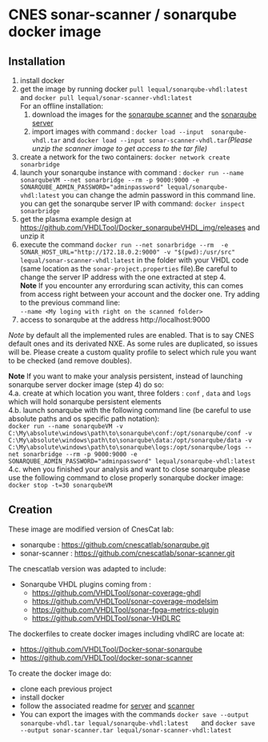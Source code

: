 # CNES sonar-scanner / sonarqube docker image 

## Installation
1. install docker
2. get the image by running docker `pull lequal/sonarqube-vhdl:latest` and `docker pull lequal/sonar-scanner-vhdl:latest`   
For an offline installation:
   1. download the images for the [sonarqube scanner](https://github.com/VHDLTool/Docker-sonar-scanner-vhdl/releases) and the [sonarqube server](https://github.com/VHDLTool/Docker-sonarqube-vhdl/releases)
   2. import images with command : `docker load --input  sonarqube-vhdl.tar` and `docker load --input sonar-scanner-vhdl.tar`*(Please unzip the scanner image to get access to the tar file)* 
3. create a network for the two containers: `docker network create sonarbridge`   
4. launch your sonarqube instance with command : `docker run --name sonarqubeVM --net sonarbridge --rm -p 9000:9000 -e SONARQUBE_ADMIN_PASSWORD="adminpassword" lequal/sonarqube-vhdl:latest` you can change the admin password in this command line.
   you can get the sonarqube server IP with command: `docker inspect sonarbridge`
5. get the plasma example design at https://github.com/VHDLTool/Docker_sonarqubeVHDL_img/releases and unzip it
6. execute the command `docker run --net sonarbridge --rm  -e SONAR_HOST_URL="http://172.18.0.2:9000" -v "$(pwd):/usr/src" lequal/sonar-scanner-vhdl:latest` in the folder with your VHDL code (same location as the `sonar-project.properties` file).Be careful to change the server IP address with the one extracted at step 4.    
**Note** If you encounter any errorduring scan activity, this can comes from access right between your account and the docker one. Try adding to the previous command line:   
```--name <My loging with right on the scanned folder>```  
7. access to sonarqube at the address http://localhost:9000 

*Note* by default all the implemented rules are enabled. That is to say CNES default ones and its derivated NXE. As some rules are duplicated, so issues will be. Please create a custom quality profile to select which rule you want to be checked (and remove doubles).

**Note** If you want to make your analysis persistent, instead of launching sonarqube server docker image (step 4) do so:    
4.a. create at which location you want, three folders : `conf` , `data` and `logs` which will hold sonarqube persistent elements     
4.b. launch sonarqube with the following command line (be careful to use absolute paths and os specific path notation):      
`docker run --name sonarqubeVM -v C:\My\absolute\windows\path\to\sonarqube\conf:/opt/sonarqube/conf -v C:\My\absolute\windows\path\to\sonarqube\data:/opt/sonarqube/data -v C:\My\absolute\windows\path\to\sonarqube\logs:/opt/sonarqube/logs --net sonarbridge --rm -p 9000:9000 -e SONARQUBE_ADMIN_PASSWORD="adminpassword" lequal/sonarqube-vhdl:latest
`    
4.c. when you finished your analysis and want to close sonarqube please use the following command to close properly sonarqube docker image: `docker stop -t=30 sonarqubeVM`    
 
## Creation
These image are modified version of CnesCat lab:
* sonarqube     : https://github.com/cnescatlab/sonarqube.git 
* sonar-scanner : https://github.com/cnescatlab/sonar-scanner.git

The cnescatlab version was adapted to include:
* Sonarqube VHDL plugins coming from :
    * https://github.com/VHDLTool/sonar-coverage-ghdl
    * https://github.com/VHDLTool/sonar-coverage-modelsim
    * https://github.com/VHDLTool/sonar-fpga-metrics-plugin 
    * https://github.com/VHDLTool/sonar-VHDLRC

The dockerfiles to create docker images including vhdlRC are locate at:
* https://github.com/VHDLTool/Docker-sonar-sonarqube
* https://github.com/VHDLTool/docker-sonar-scanner

To create the docker image do:
* clone each previous project
* install docker
* follow the associated readme for [server](https://github.com/VHDLTool/Docker-sonarqube-vhdl/blob/develop/README.md#developers-guide) and [scanner](https://github.com/VHDLTool/Docker-sonar-scanner-vhdl/blob/develop/README.md#developers-guide)
* You can export the images with the commands `docker save --output sonarqube-vhdl.tar lequal/sonarqube-vhdl:latest   ` and `docker save --output sonar-scanner.tar lequal/sonar-scanner-vhdl:latest `

